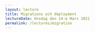 ```yaml
---
layout: lecture
title: Migrations och deployment
lectureDate: Onsdag den 24:e Mars 2021
permalink: /lectures/migration
---
```

